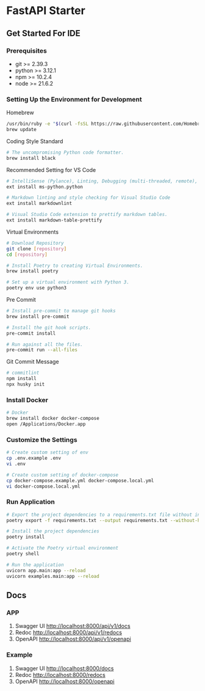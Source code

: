 # FastAPI Starter

## Get Started For IDE

### Prerequisites

- git >= 2.39.3
- python >= 3.12.1
- npm >= 10.2.4
- node >= 21.6.2

### Setting Up the Environment for Development

Homebrew

```sh
/usr/bin/ruby -e "$(curl -fsSL https://raw.githubusercontent.com/Homebrew/install/master/install)"
brew update
```

Coding Style Standard

```sh
# The uncompromising Python code formatter.
brew install black
```

Recommended Setting for VS Code

```sh
# IntelliSense (Pylance), Linting, Debugging (multi-threaded, remote), Jupyter Notebooks, code formatting, refactoring, unit tests, and more.
ext install ms-python.python

# Markdown linting and style checking for Visual Studio Code
ext install markdownlint

# Visual Studio Code extension to prettify markdown tables.
ext install markdown-table-prettify
```

Virtual Environments

```sh
# Download Repository
git clone [repository]
cd [repository]

# Install Poetry to creating Virtual Environments.
brew install poetry

# Set up a virtual environment with Python 3.
poetry env use python3
```

Pre Commit

```sh
# Install pre-commit to manage git hooks
brew install pre-commit

# Install the git hook scripts.
pre-commit install

# Run against all the files.
pre-commit run --all-files
```

Git Commit Message

```sh
# commitlint
npm install
npx husky init
```

### Install Docker

```sh
# Docker
brew install docker docker-compose
open /Applications/Docker.app
```

### Customize the Settings

```sh
# Create custom setting of env
cp .env.example .env
vi .env

# Create custom setting of docker-compose
cp docker-compose.example.yml docker-compose.local.yml
vi docker-compose.local.yml
```

### Run Application

```sh
# Export the project dependencies to a requirements.txt file without including hashes
poetry export -f requirements.txt --output requirements.txt --without-hashes

# Install the project dependencies
poetry install

# Activate the Poetry virtual environment
poetry shell

# Run the application
uvicorn app.main:app --reload
uvicorn examples.main:app --reload
```

## Docs

### APP

1. Swagger UI
<http://localhost:8000/api/v1/docs>
2. Redoc
<http://localhost:8000/api/v1/redocs>
3. OpenAPI
<http://localhost:8000/api/v1/openapi>

### Example

1. Swagger UI
<http://localhost:8000/docs>
2. Redoc
<http://localhost:8000/redocs>
3. OpenAPI
<http://localhost:8000/openapi>
